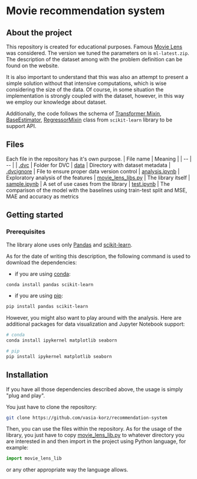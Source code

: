 # Movie recommendation system

## About the project
This repository is created for educational purposes. Famous [Movie Lens](https://grouplens.org/datasets/movielens/) was considered. The version we tuned the parameters on is `ml-latest.zip`. The description of the dataset among with the problem definition can be found on the website.

It is also important to understand that this was also an attempt to present a simple solution without that intensive computations, which is wise considering the size of the data. Of course, in some situation the implementation is strongly coupled with the dataset, however, in this way we employ our knowledge about dataset.

Additionally, the code follows the schema of [Transformer Mixin](https://scikit-learn.org/stable/modules/generated/sklearn.base.TransformerMixin.html), [BaseEstimator](https://scikit-learn.org/stable/modules/generated/sklearn.base.BaseEstimator.html), [RegressorMixin](https://scikit-learn.org/stable/modules/generated/sklearn.base.RegressorMixin.html) class from `scikit-learn` library to be support API.


## Files
Each file in the repository has it's own purpose.
| File name | Meaning |
| -- | -- |
| [.dvc](.dvc) | Folder for DVC
| [data](data) | Directory with dataset metadata
| [.dvcignore](.dvcignore) | File to ensure proper data version control
| [analysis.ipynb](analysis.ipynb)  | Exploratory analysis of the features
| [movie_lens_libs.py](movie_lens_lib.py) | The library itself
| [sample.ipynb](samples.ipynb) | A set of use cases from the library
| [test.ipynb](tests.ipynb) | The comparison of the model with the baselines using train-test split and MSE, MAE and accuracy as metrics 

## Getting started

### Prerequisites

The library alone uses only [Pandas](https://pandas.pydata.org/) and [scikit-learn](https://scikit-learn.org/stable/index.html).

As for the date of writing this description, the following command is used to download the dependencies:

- if you are using [conda](https://conda.io/en/latest/):
```sh
conda install pandas scikit-learn
```

- if you are using [pip](https://pypi.org/project/pip/):
```sh
pip install pandas scikit-learn
```

However, you might also want to play around with the analysis. Here are additional packages for data visualization and Jupyter Notebook support:
```sh
# conda
conda install ipykernel matplotlib seaborn
```

```sh
# pip
pip install ipykernel matplotlib seaborn
```

## Installation
If you have all those dependencies described above, the usage is simply "plug and play".

You just have to clone the repository:
```sh
git clone https://github.com/vasia-korz/recommendation-system
```

Then, you can use the files within the repository. As for the usage of the library, you just have to copy [movie_lens_lib.py](movie_lens_lib.py) to whatever directory you are interested in and then import in the project using Python language, for example:
```py
import movie_lens_lib
```
or any other appropriate way the language allows.